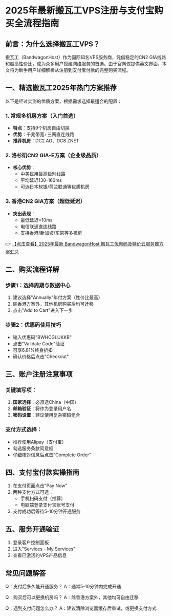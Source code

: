 # 2025年最新搬瓦工VPS注册与支付宝购买全流程指南

## 前言：为什么选择搬瓦工VPS？

搬瓦工（BandwagonHost）作为国际知名VPS服务商，凭借稳定的CN2 GIA线路和超高性价比，成为众多用户搭建网络服务的首选。由于官网仅提供英文界面，本文将为新手用户详细解析从注册到支付宝付款的完整购买流程。

## 一、精选搬瓦工2025年热门方案推荐

以下是经过实测的优质方案，根据需求选择最适合的配置：

### 1. 常规多机房方案（入门首选）
- **特点**：支持9个机房自由切换
- **优势**：千兆带宽+三网直连线路
- **推荐机房**：DC2 AO、DC8 ZNET

### 2. 洛杉矶CN2 GIA-E方案（企业级品质）
- **核心优势**：
  - 中美民用最高级别线路
  - 平均延迟130-160ms
  - 可选日本软银/荷兰联通等优质机房

### 3. 香港CN2 GIA方案（超低延迟）
- **突出表现**：
  - 最低延迟<10ms
  - 电信联通直连线路
  - 支持香港/新加坡/东京等多机房

👉 [【点击查看】2025年最新 BandwagonHost 搬瓦工优惠码及特价云服务器方案汇总](https://bit.ly/banwagon)

## 二、购买流程详解

### 步骤1：选择周期与数据中心
1. 建议选择"Annually"年付方案（性价比最高）
2. 除香港方案外，其他机房购买后均可迁移
3. 点击"Add to Cart"进入下一步

### 步骤2：优惠码使用技巧
- 输入优惠码"BWHCGLUKKB"
- 点击"Validate Code"验证
- 可享6.81%终身折扣
- 确认价格后点击"Checkout"

## 三、账户注册注意事项

### 关键填写项：
1. **国家选择**：必须选China（中国）
2. **邮箱验证**：将作为登录用户名
3. **密码设置**：建议使用复杂密码组合

### 支付方式选择：
- 推荐使用Alipay（支付宝）
- 勾选服务条款同意框
- 仔细核对信息后点击"Complete Order"

## 四、支付宝付款实操指南

1. 在支付页面点击"Pay Now"
2. 两种支付方式可选：
   - 手机扫码支付（推荐）
   - 电脑端登录支付宝账号支付
3. 支付成功后等待5-10分钟开通服务

## 五、服务开通验证

1. 登录客户控制面板
2. 进入"Services - My Services"
3. 查看已激活的VPS产品信息

## 常见问题解答

Q：支付后多久能开通服务？
A：通常5-10分钟内完成开通

Q：购买后可以更换机房吗？
A：除香港方案外，其他均可自由迁移

Q：遇到支付问题怎么办？
A：建议清除浏览器缓存后重试，或更换支付方式